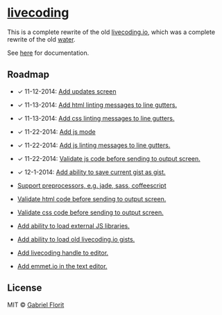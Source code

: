 # [livecoding](http://gabrielflorit.github.io/livecoding/)

This is a complete rewrite of the old [livecoding.io](https://github.com/gabrielflorit/livecoding/tree/master), which was a complete rewrite of the old [water](https://github.com/gabrielflorit/water).

See [here](http://gabrielflorit.github.io/livecoding/docs/Livecoding.html) for documentation.

## Roadmap

- ✓ 11-12-2014: [Add updates screen](https://github.com/gabrielflorit/livecoding/issues/110)

- ✓ 11-13-2014: [Add html linting messages to line gutters.](https://github.com/gabrielflorit/livecoding/issues/114)

- ✓ 11-13-2014: [Add css linting messages to line gutters.](https://github.com/gabrielflorit/livecoding/issues/118)

- ✓ 11-22-2014: [Add js mode](https://github.com/gabrielflorit/livecoding/issues/112)

- ✓ 11-22-2014: [Add js linting messages to line gutters.](https://github.com/gabrielflorit/livecoding/issues/116)

- ✓ 11-22-2014: [Validate js code before sending to output screen.](https://github.com/gabrielflorit/livecoding/issues/115)

- ✓ 12-1-2014: [Add ability to save current gist as gist.](https://github.com/gabrielflorit/livecoding/issues/119)

- [Support preprocessors, e.g. jade, sass, coffeescript](https://github.com/gabrielflorit/livecoding/issues/106)

- [Validate html code before sending to output screen.](https://github.com/gabrielflorit/livecoding/issues/113)

- [Validate css code before sending to output screen.](https://github.com/gabrielflorit/livecoding/issues/117)

- [Add ability to load external JS libraries.](https://github.com/gabrielflorit/livecoding/issues/120)

- [Add ability to load old livecoding.io gists.](https://github.com/gabrielflorit/livecoding/issues/121)

- [Add livecoding handle to editor.](https://github.com/gabrielflorit/livecoding/issues/122)

- [Add emmet.io in the text editor.](https://github.com/gabrielflorit/livecoding/issues/123)


## License

MIT © [Gabriel Florit](http://gabrielflorit.github.io/)